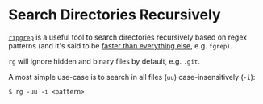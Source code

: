 # Search Directories Recursively

[`ripgrep`](https://github.com/BurntSushi/ripgrep) is a useful tool to search directories recursively based on regex patterns (and it's said to be [faster than everything else](https://blog.burntsushi.net/ripgrep/), e.g. `fgrep`).

`rg` will ignore hidden and binary files by default, e.g. `.git`.

A most simple use-case is to search in all files (`uu`) case-insensitively (`-i`):

```console
$ rg -uu -i <pattern>
```
